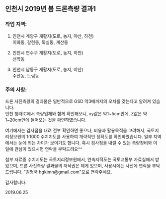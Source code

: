 ## 인천시 2019년 봄 드론측량 결과1

### 작업 지역:
1. 인천시 계양구 개활지(도로, 농지, 야산, 하천)<br>
   이화동, 갈현동, 둑실동, 계산동<br>

2. 인천시 연수구 개활지(도로, 농지, 하천)<br>
   선학동<br>
   
3. 인천시 남동구 개활지(도로, 농지, 야산)<br>
   수산동, 도림동<br>

### 주의 사항:
드론 사진측량의 결과물은 일반적으로 GSD 약3배까지의 오차를 갖는다고 알려져 있습니다.<br>
인천 청라IC에서 측량업체와 함께 확인해보니,
xy값은 약1~5cm안에, Z값은 약1~20cm안에 들어오는 것을 확인하였습니다.<br>

여기에서는 검사점을 내려 전부 확인하면 좋으나, 
비용과 활용목적을 고려해서,
국토지리정보원의 1:1000 수치지도를 사용하여 개략적인 정확도를 확인하였습니다.
일부 지역에서는 눈에 띄는 차이가 보이기도 합니다.
혹시 검사점을 내릴 수 있는 측량장비와 이 일에 관심이 있으시면 연락을 부탁드려요^^

첨부 자료중 수치지도는 국토지리정보원에서, 연속지적도는 국토교통부 자료실에서 받았으며,
드론 사진측량 결과물의 저작권은 제게 있으며, 사용시에는 사전에 연락을 부탁드립니다.
"김형국 hgkimn@gmail.com"으로 연락주세요.<br>

감사합니다.<br>

2019.06.25<br>
